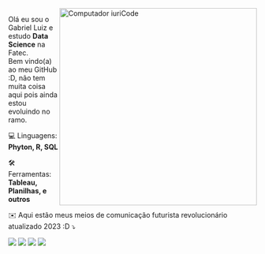<img src="[https://media.tenor.com/04hOC58JMvcAAAAC/minimalist.gif](https://media.tenor.com/04hOC58JMvcAAAAC/minimalist.gif)" min-width="400px" max-width="400px" width="400px" align="right" alt="Computador iuriCode">

<p align="left"> 
  Olá eu sou o Gabriel Luiz e estudo <strong>Data Science</strong> na Fatec.<br>
  Bem vindo(a) ao meu GitHub :D, não tem muita coisa aqui pois ainda estou evoluindo no ramo.
</p>

<p align="left">
  💻 Linguagens: <strong>Phyton, R, SQL</strong>
</p>

<p align="left">
  🛠️ Ferramentas: <strong>Tableau, Planilhas, e outros</strong>
</p>

<p align="left">
  ✉️ Aqui estão meus meios de comunicação futurista revolucionário atualizado 2023 :D ⤵️
</p>

<p align="left">
  <a href="mailto:gabrielluizone@gmail.com" alt="Gmail" target="_blank">
  <img src="https://img.shields.io/badge/-Gmail-FF0000?style=flat-square&labelColor=FF0000&logo=gmail&logoColor=white&link=LINK-DO-SEU-EMAIL" /></a>

  <a href="https://www.linkedin.com/in/gabrielluizone/" alt="Linkedin" target="_blank">
  <img src="https://img.shields.io/badge/-Linkedin-0e76a8?style=flat-square&logo=Linkedin&logoColor=white&link=LINK-DO-SEU-LINKEDIN" /></a>

  <a href="https://wa.me/5513997948338" alt="WhatsApp" target="_blank">
  <img src="https://img.shields.io/badge/-WhatsApp-25d366?style=flat-square&labelColor=25d366&logo=whatsapp&logoColor=white&link=API-DO-SEU-WHATSAPP"/></a>

  <a href="https://www.instagram.com/gabrielluizone/" alt="Instagram" target="_blank">
  <img src="https://img.shields.io/badge/-Instagram-DF0174?style=flat-square&labelColor=DF0174&logo=instagram&logoColor=white&link=LINK-DO-SEU-INSTAGRAM"/></a>
</p>  

